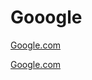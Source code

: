 # Gooogle

[Google.com]([http://www.google.com](https://www.paxhistoria.co/))

[Google.com](https://itch.io)
